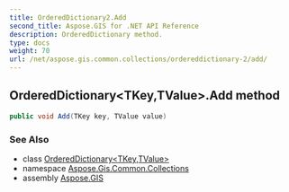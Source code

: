 ```yaml
---
title: OrderedDictionary2.Add
second_title: Aspose.GIS for .NET API Reference
description: OrderedDictionary method. 
type: docs
weight: 70
url: /net/aspose.gis.common.collections/ordereddictionary-2/add/
---
```

## OrderedDictionary&lt;TKey,TValue&gt;.Add method

```csharp
public void Add(TKey key, TValue value)
```

### See Also

* class [OrderedDictionary&lt;TKey,TValue&gt;](../)
* namespace [Aspose.Gis.Common.Collections](../../ordereddictionary-2/)
* assembly [Aspose.GIS](../../../)


